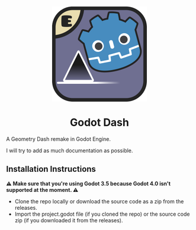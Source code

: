 <p align="center">
    <img src="new-icon.png" align="center" width="256"></img>
    <h1 align="center">Godot Dash</h1>
</p>

A Geometry Dash remake in Godot Engine.

I will try to add as much documentation as possible.

## Installation Instructions

**⚠️ Make sure that you're using Godot 3.5 because Godot 4.0 isn't supported at the moment. ⚠️**

- Clone the repo locally or download the source code as a zip from the releases.
- Import the project.godot file (if you cloned the repo) or the source code zip (if you downloaded it from the releases). 
